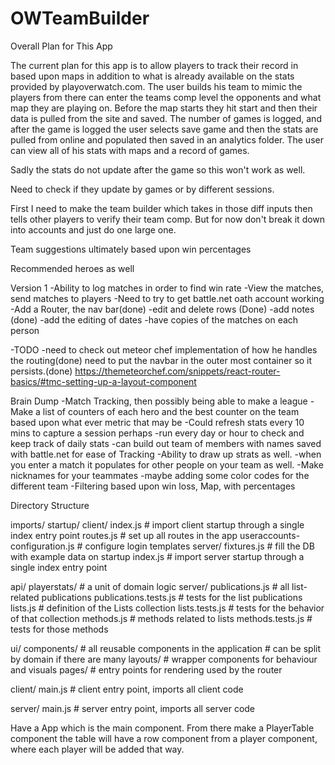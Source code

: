 # OWTeamBuilder

Overall Plan for This App

The current plan for this app is to allow players to track their record in
based upon maps in addition to what is already available on the stats
provided by playoverwatch.com. The user builds his team to mimic the players
from there can enter the teams comp level the opponents and what map they
are playing on. Before the map starts they hit start and then their data
is pulled from the site and saved. The number of games is logged, and after the game is logged
the user selects save game and then the stats are pulled from online and populated
then saved in an analytics folder. The user can view all of his stats with maps
and a record of games.

Sadly the stats do not update after the game so this won't work as well.

Need to check if they update by games or by different sessions.

First I need to make the team builder which takes in those diff inputs then tells
other players to verify their team comp. But for now don't break it down into
accounts and just do one large one.

Team suggestions ultimately based upon win percentages

Recommended heroes as well

Version 1
-Ability to log matches in order to find win rate
-View the matches, send matches to players
-Need to try to get battle.net oath account working
-Add a Router, the nav bar(done)
-edit and delete rows (Done)
-add notes (done)
-add the editing of dates
-have copies of the matches on each person

-TODO
-need to check out meteor chef implementation of how he handles the routing(done)
need to put the navbar in the outer most container so it persists.(done)
https://themeteorchef.com/snippets/react-router-basics/#tmc-setting-up-a-layout-component

Brain Dump
-Match Tracking, then possibly being able to make a league
-Make a list of counters of each hero and the best counter on the team based upon
  what ever metric that may be
-Could refresh stats every 10 mins to capture a session perhaps
-run every day or hour to check and keep track of daily stats
-can build out team of members with names saved with battle.net
  for ease of Tracking
-Ability to draw up strats as well.
-when you enter a match it populates for other people on your team as well.
-Make nicknames for your teammates
-maybe adding some color codes for the different team
-Filtering based upon win loss, Map, with percentages



Directory Structure

imports/
  startup/
    client/
      index.js                 # import client startup through a single index entry point
      routes.js                # set up all routes in the app
      useraccounts-configuration.js # configure login templates
    server/
      fixtures.js              # fill the DB with example data on startup
      index.js                 # import server startup through a single index entry point

  api/
    playerstats/               # a unit of domain logic
      server/
        publications.js        # all list-related publications
        publications.tests.js  # tests for the list publications
      lists.js                 # definition of the Lists collection
      lists.tests.js           # tests for the behavior of that collection
      methods.js               # methods related to lists
      methods.tests.js         # tests for those methods

  ui/
    components/                # all reusable components in the application
                               # can be split by domain if there are many
    layouts/                   # wrapper components for behaviour and visuals
    pages/                     # entry points for rendering used by the router

client/
  main.js                      # client entry point, imports all client code

server/
  main.js                      # server entry point, imports all server code


Have a App which is the main component. From there make a PlayerTable component
the table will have a row component from a player component, where each player will be added that way.
